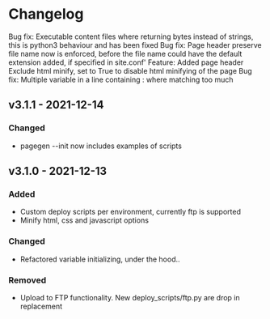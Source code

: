 # Changelog

<!--next-version-placeholder-->
Bug fix: Executable content files where returning bytes instead of strings, this is python3 behaviour and has been fixed
Bug fix: Page header preserve file name now is enforced, before the file name could have the default extension added, if specified in site.conf'
Feature: Added page header Exclude html minify, set to True to disable html minifying of the page
Bug fix: Multiple variable in a line containing : where matching too much

## v3.1.1 - 2021-12-14

### Changed

- pagegen --init now includes examples of scripts


## v3.1.0 - 2021-12-13

### Added

- Custom deploy scripts per environment, currently ftp is supported
- Minify html, css and javascript options

### Changed

- Refactored variable initializing, under the hood..

### Removed

- Upload to FTP functionality. New deploy_scripts/ftp.py are drop in replacement
